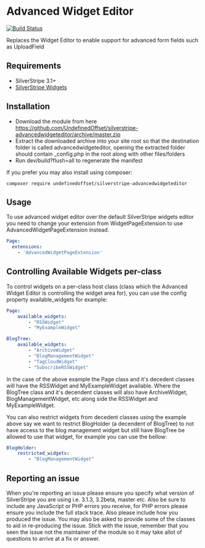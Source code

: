 Advanced Widget Editor
=================
[![Build Status](https://travis-ci.org/UndefinedOffset/silverstripe-advancedwidgeteditor.png)](https://travis-ci.org/UndefinedOffset/silverstripe-advancedwidgeteditor)

Replaces the Widget Editor to enable support for advanced form fields such as UploadField

## Requirements
* SilverStripe 3.1+
* [SilverStripe Widgets](https://github.com/silverstripe/silverstripe-widgets/)

## Installation
* Download the module from here https://github.com/UndefinedOffset/silverstripe-advancedwidgeteditor/archive/master.zip
* Extract the downloaded archive into your site root so that the destination folder is called advancedwidgeteditor, opening the extracted folder should contain _config.php in the root along with other files/folders
* Run dev/build?flush=all to regenerate the manifest

If you prefer you may also install using composer:
```
composer require undefinedoffset/silverstripe-advancedwidgeteditor
```

## Usage
To use advanced widget editor over the default SilverStripe widgets editor you need to change your extension from WidgetPageExtension to use AdvancedWidgetPageExtension instead.

```yml
Page:
  extensions:
    - 'AdvancedWidgetPageExtension'
```

## Controlling Available Widgets per-class
To control widgets on a per-class host class (class which the Advanced Widget Editor is controlling the widget area for), you can use the config property available_widgets for example:
```yml
Page:
    available_widgets:
        - "RSSWidget"
        - "MyExampleWidget"

BlogTree:
    available_widgets:
        - "ArchiveWidget"
        - "BlogManagementWidget"
        - "TagCloudWidget"
        - "SubscribeRSSWidget"
```

In the case of the above example the Page class and it's decedent classes will have the RSSWidget and MyExampleWidget available. Where the BlogTree class and it's decendent classes will also have ArchiveWidget, BlogManagementWidget, etc along side the RSSWidget and MyExampleWidget.

You can also restrict widgets from decedent classes using the example above say we want to restrict BlogHolder (a decendent of BlogTree) to not have access to the blog management widget but still have BlogTree be allowed to use that widget, for example you can use the bellow:
```yml
BlogHolder:
    restricted_widgets:
        - "BlogManagementWidget"
```

## Reporting an issue
When you're reporting an issue please ensure you specify what version of SilverStripe you are using i.e. 3.1.3, 3.2beta, master etc. Also be sure to include any JavaScript or PHP errors you receive, for PHP errors please ensure you include the full stack trace. Also please include how you produced the issue. You may also be asked to provide some of the classes to aid in re-producing the issue. Stick with the issue, remember that you seen the issue not the maintainer of the module so it may take allot of questions to arrive at a fix or answer.
